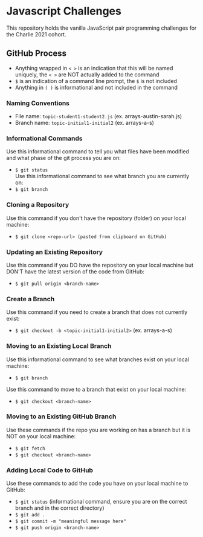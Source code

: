 # Javascript Challenges

This repository holds the vanilla JavaScript pair programming challenges for the Charlie 2021 cohort.

## GitHub Process
- Anything wrapped in `< >` is an indication that this will be named uniquely, the `< >` are NOT actually added to the command
- `$` is an indication of a command line prompt, the `$` is not included
- Anything in `( )` is informational and not included in the command


### Naming Conventions
- File name: `topic-student1-student2.js` (ex. arrays-austin-sarah.js)
- Branch name: `topic-initial1-initial2` (ex. arrays-a-s)


### Informational Commands
Use this informational command to tell you what files have been modified and what phase of the git process you are on:  
- `$ git status`  
Use this informational command to see what branch you are currently on:  
- `$ git branch`


### Cloning a Repository
Use this command if you don't have the repository (folder) on your local machine:   
- `$ git clone <repo-url> (pasted from clipboard on GitHub)`


### Updating an Existing Repository
Use this command if you DO have the repository on your local machine but DON'T have the latest version of the code from GitHub:  
- `$ git pull origin <branch-name>`


### Create a Branch
Use this command if you need to create a branch that does not currently exist:  
- `$ git checkout -b <topic-initial1-initial2>` (ex. arrays-a-s)


### Moving to an Existing Local Branch
Use this informational command to see what branches exist on your local machine:  
- `$ git branch` 

Use this command to move to a branch that exist on your local machine:  
- `$ git checkout <branch-name>`  


### Moving to an Existing GitHub Branch
Use these commands if the repo you are working on has a branch but it is NOT on your local machine:  
- `$ git fetch`
- `$ git checkout <branch-name>`


### Adding Local Code to GitHub
Use these commands to add the code you have on your local machine to GitHub:  
- `$ git status` (informational command, ensure you are on the correct branch and in the correct directory)
- `$ git add .`
- `$ git commit -m "meaningful message here"`
- `$ git push origin <branch-name>`
